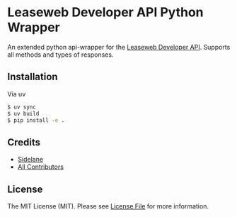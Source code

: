 # Leaseweb Developer API Python Wrapper
An extended python api-wrapper for the [Leaseweb Developer API](https://developer.leaseweb.com/docs/). Supports all methods and types of responses.

## Installation

Via uv

``` bash
$ uv sync
$ uv build
$ pip install -e .
```

## Credits

- [Sidelane](https://github.com/Sidelane)
- [All Contributors](../../contributors)

## License

The MIT License (MIT). Please see [License File](LICENSE.md) for more information.